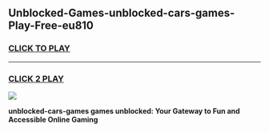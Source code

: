 
## Unblocked-Games-unblocked-cars-games-Play-Free-eu810
<h3>
<a href="https://premium76.site?title=unblocked-cars-games&ref=23A">CLICK TO PLAY</a></h3>
<hr>

<h3>
<a href="https://premium76.site?title=unblocked-cars-games&ref=23A">CLICK 2 PLAY</a>
  
</h3>

<a href="https://premium76.site?title=unblocked-cars-games&ref=23A"><img src="https://clearcache.store/games.png"></a>


**unblocked-cars-games games unblocked: Your Gateway to Fun and Accessible Online Gaming**
